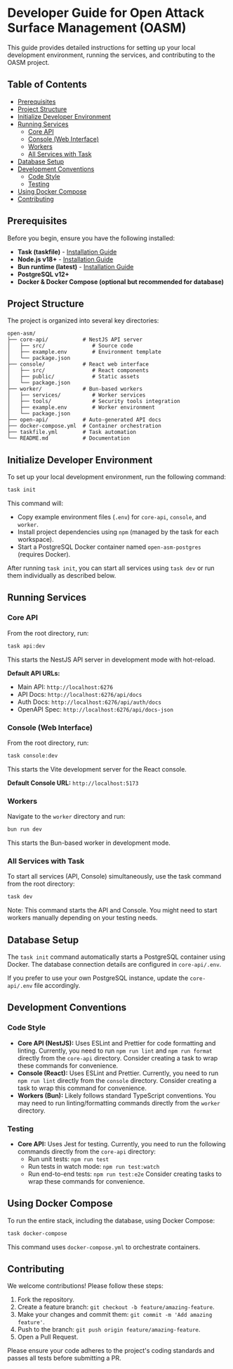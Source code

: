 # Developer Guide for Open Attack Surface Management (OASM)

This guide provides detailed instructions for setting up your local development environment, running the services, and contributing to the OASM project.

## Table of Contents

- [Prerequisites](#prerequisites)
- [Project Structure](#project-structure)
- [Initialize Developer Environment](#initialize-developer-environment)
- [Running Services](#running-services)
  - [Core API](#core-api)
  - [Console (Web Interface)](#console-web-interface)
  - [Workers](#workers)
  - [All Services with Task](#all-services-with-task)
- [Database Setup](#database-setup)
- [Development Conventions](#development-conventions)
  - [Code Style](#code-style)
  - [Testing](#testing)
- [Using Docker Compose](#using-docker-compose)
- [Contributing](#contributing)

## Prerequisites

Before you begin, ensure you have the following installed:

- **Task (taskfile)** - [Installation Guide](https://taskfile.dev/#/installation)
- **Node.js v18+** - [Installation Guide](https://nodejs.org/en/download/package-manager)
- **Bun runtime (latest)** - [Installation Guide](https://bun.sh/docs/installation)
- **PostgreSQL v12+**
- **Docker & Docker Compose (optional but recommended for database)**

## Project Structure

The project is organized into several key directories:

```
open-asm/
├── core-api/           # NestJS API server
│   ├── src/               # Source code
│   ├── example.env        # Environment template
│   └── package.json
├── console/            # React web interface
│   ├── src/               # React components
│   ├── public/            # Static assets
│   └── package.json
├── worker/             # Bun-based workers
│   ├── services/          # Worker services
│   ├── tools/             # Security tools integration
│   ├── example.env        # Worker environment
│   └── package.json
├── open-api/           # Auto-generated API docs
├── docker-compose.yml  # Container orchestration
├── taskfile.yml        # Task automation
└── README.md           # Documentation
```

## Initialize Developer Environment

To set up your local development environment, run the following command:

```bash
task init
```

This command will:

- Copy example environment files (`.env`) for `core-api`, `console`, and `worker`.
- Install project dependencies using `npm` (managed by the task for each workspace).
- Start a PostgreSQL Docker container named `open-asm-postgres` (requires Docker).

After running `task init`, you can start all services using `task dev` or run them individually as described below.

## Running Services

### Core API

From the root directory, run:

```bash
task api:dev
```

This starts the NestJS API server in development mode with hot-reload.

**Default API URLs:**

- Main API: `http://localhost:6276`
- API Docs: `http://localhost:6276/api/docs`
- Auth Docs: `http://localhost:6276/api/auth/docs`
- OpenAPI Spec: `http://localhost:6276/api/docs-json`

### Console (Web Interface)

From the root directory, run:

```bash
task console:dev
```

This starts the Vite development server for the React console.

**Default Console URL:** `http://localhost:5173`

### Workers

Navigate to the `worker` directory and run:

```bash
bun run dev
```

This starts the Bun-based worker in development mode.

### All Services with Task

To start all services (API, Console) simultaneously, use the task command from the root directory:

```bash
task dev
```

Note: This command starts the API and Console. You might need to start workers manually depending on your testing needs.

## Database Setup

The `task init` command automatically starts a PostgreSQL container using Docker. The database connection details are configured in `core-api/.env`.

If you prefer to use your own PostgreSQL instance, update the `core-api/.env` file accordingly.

## Development Conventions

### Code Style

- **Core API (NestJS):** Uses ESLint and Prettier for code formatting and linting. Currently, you need to run `npm run lint` and `npm run format` directly from the `core-api` directory. Consider creating a task to wrap these commands for convenience.
- **Console (React):** Uses ESLint and Prettier. Currently, you need to run `npm run lint` directly from the `console` directory. Consider creating a task to wrap this command for convenience.
- **Workers (Bun):** Likely follows standard TypeScript conventions. You may need to run linting/formatting commands directly from the `worker` directory.

### Testing

- **Core API:** Uses Jest for testing. Currently, you need to run the following commands directly from the `core-api` directory:
  - Run unit tests: `npm run test`
  - Run tests in watch mode: `npm run test:watch`
  - Run end-to-end tests: `npm run test:e2e`
  Consider creating tasks to wrap these commands for convenience.

## Using Docker Compose

To run the entire stack, including the database, using Docker Compose:

```bash
task docker-compose
```

This command uses `docker-compose.yml` to orchestrate containers.

## Contributing

We welcome contributions! Please follow these steps:

1. Fork the repository.
2. Create a feature branch: `git checkout -b feature/amazing-feature`.
3. Make your changes and commit them: `git commit -m 'Add amazing feature'`.
4. Push to the branch: `git push origin feature/amazing-feature`.
5. Open a Pull Request.

Please ensure your code adheres to the project's coding standards and passes all tests before submitting a PR.
